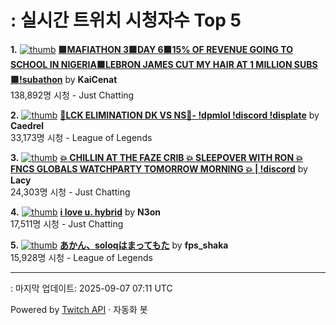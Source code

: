 # : 실시간 트위치 시청자수 Top 5

**1.** [![thumb](https://static-cdn.jtvnw.net/previews-ttv/live_user_kaicenat-320x180.jpg)](https://twitch.tv/KaiCenat)
**[🟪MAFIATHON 3🟪DAY 6🟪15% OF REVENUE GOING TO SCHOOL IN NIGERIA🟪LEBRON JAMES CUT MY HAIR AT 1 MILLION SUBS🟪!subathon](https://twitch.tv/KaiCenat)** by **KaiCenat**<br>138,892명 시청  - Just Chatting

**2.** [![thumb](https://static-cdn.jtvnw.net/previews-ttv/live_user_caedrel-320x180.jpg)](https://twitch.tv/Caedrel)
**[🔴LCK ELIMINATION DK VS NS🔴-  !dpmlol !discord !displate](https://twitch.tv/Caedrel)** by **Caedrel**<br>33,173명 시청  - League of Legends

**3.** [![thumb](https://static-cdn.jtvnw.net/previews-ttv/live_user_lacy-320x180.jpg)](https://twitch.tv/Lacy)
**[💥 CHILLIN AT THE FAZE CRIB 💥 SLEEPOVER WITH RON 💥 FNCS GLOBALS WATCHPARTY TOMORROW MORNING 💥 | !discord](https://twitch.tv/Lacy)** by **Lacy**<br>24,303명 시청  - Just Chatting

**4.** [![thumb](https://static-cdn.jtvnw.net/previews-ttv/live_user_n3on-320x180.jpg)](https://twitch.tv/N3on)
**[i love u. hybrid](https://twitch.tv/N3on)** by **N3on**<br>17,511명 시청  - Just Chatting

**5.** [![thumb](https://static-cdn.jtvnw.net/previews-ttv/live_user_fps_shaka-320x180.jpg)](https://twitch.tv/fps_shaka)
**[あかん、soloqはまってもた](https://twitch.tv/fps_shaka)** by **fps_shaka**<br>15,928명 시청  - League of Legends


---
: 마지막 업데이트: 2025-09-07 07:11 UTC

Powered by [Twitch API](https://dev.twitch.tv/docs/api/reference) · 자동화 봇